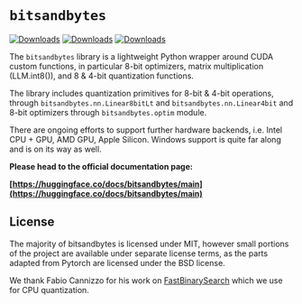 # `bitsandbytes`

[![Downloads](https://static.pepy.tech/badge/bitsandbytes)](https://pepy.tech/project/bitsandbytes) [![Downloads](https://static.pepy.tech/badge/bitsandbytes/month)](https://pepy.tech/project/bitsandbytes) [![Downloads](https://static.pepy.tech/badge/bitsandbytes/week)](https://pepy.tech/project/bitsandbytes)

The `bitsandbytes` library is a lightweight Python wrapper around CUDA custom functions, in particular 8-bit optimizers, matrix multiplication (LLM.int8()), and 8 & 4-bit quantization functions.

The library includes quantization primitives for 8-bit & 4-bit operations, through `bitsandbytes.nn.Linear8bitLt` and `bitsandbytes.nn.Linear4bit` and 8-bit optimizers through `bitsandbytes.optim` module.

There are ongoing efforts to support further hardware backends, i.e. Intel CPU + GPU, AMD GPU, Apple Silicon. Windows support is quite far along and is on its way as well.

**Please head to the official documentation page:**

**[https://huggingface.co/docs/bitsandbytes/main](https://huggingface.co/docs/bitsandbytes/main)**

## License

The majority of bitsandbytes is licensed under MIT, however small portions of the project are available under separate license terms, as the parts adapted from Pytorch are licensed under the BSD license.

We thank Fabio Cannizzo for his work on [FastBinarySearch](https://github.com/fabiocannizzo/FastBinarySearch) which we use for CPU quantization.
